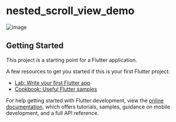 # nested_scroll_view_demo

![image](https://github.com/shaoting0730/Flutter_learn_demo/blob/master/%E6%BB%9A%E5%8A%A8%E7%B1%BBWidget/nested_scroll_view_demo/result.gif) <br/>

## Getting Started

This project is a starting point for a Flutter application.

A few resources to get you started if this is your first Flutter project:

- [Lab: Write your first Flutter app](https://docs.flutter.dev/get-started/codelab)
- [Cookbook: Useful Flutter samples](https://docs.flutter.dev/cookbook)

For help getting started with Flutter development, view the
[online documentation](https://docs.flutter.dev/), which offers tutorials,
samples, guidance on mobile development, and a full API reference.
